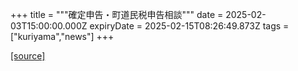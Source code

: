 +++
title = """確定申告・町道民税申告相談"""
date = 2025-02-03T15:00:00.000Z
expiryDate = 2025-02-15T08:26:49.873Z
tags = ["kuriyama","news"]
+++


[[source]](https://www.town.kuriyama.hokkaido.jp/soshiki/33/918.html)
